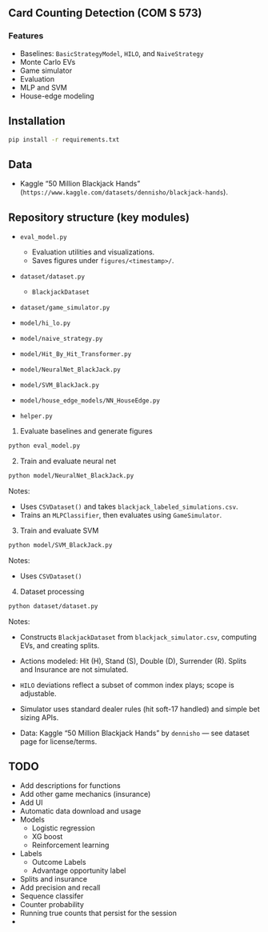 ## Card Counting Detection (COM S 573)

### Features
- Baselines: `BasicStrategyModel`, `HILO`, and `NaiveStrategy`
- Monte Carlo EVs
- Game simulator
- Evaluation
- MLP and SVM
- House-edge modeling


## Installation

```bash
pip install -r requirements.txt
```


## Data

- Kaggle “50 Million Blackjack Hands” (`https://www.kaggle.com/datasets/dennisho/blackjack-hands`).

## Repository structure (key modules)

- `eval_model.py`
  - Evaluation utilities and visualizations.
  - Saves figures under `figures/<timestamp>/`.

- `dataset/dataset.py`
  - `BlackjackDataset`

- `dataset/game_simulator.py`

- `model/hi_lo.py`

- `model/naive_strategy.py`

- `model/Hit_By_Hit_Transformer.py`

- `model/NeuralNet_BlackJack.py`

- `model/SVM_BlackJack.py`

- `model/house_edge_models/NN_HouseEdge.py`

- `helper.py`


1) Evaluate baselines and generate figures

```bash
python eval_model.py
```

2) Train and evaluate neural net

```bash
python model/NeuralNet_BlackJack.py
```

Notes:
- Uses `CSVDataset()` and takes `blackjack_labeled_simulations.csv`.
- Trains an `MLPClassifier`, then evaluates using  `GameSimulator`.

3) Train and evaluate SVM

```bash
python model/SVM_BlackJack.py
```

Notes:
- Uses `CSVDataset()`

4) Dataset processing

```bash
python dataset/dataset.py
```

Notes:
- Constructs `BlackjackDataset` from `blackjack_simulator.csv`, computing EVs, and creating splits.




- Actions modeled: Hit (H), Stand (S), Double (D), Surrender (R). Splits and Insurance are not simulated.
- `HILO` deviations reflect a subset of common index plays; scope is adjustable.
- Simulator uses standard dealer rules (hit soft-17 handled) and simple bet sizing APIs.




- Data: Kaggle “50 Million Blackjack Hands” by `dennisho` — see dataset page for license/terms.

## TODO

- Add descriptions for functions
- Add other game mechanics (insurance)
- Add UI
- Automatic data download and usage
- Models
  - Logistic regression
  - XG boost
  - Reinforcement learning
- Labels
  - Outcome Labels
  - Advantage opportunity label
- Splits and insurance
- Add precision and recall
- Sequence classifer
- Counter probability
- Running true counts that persist for the session
- 
